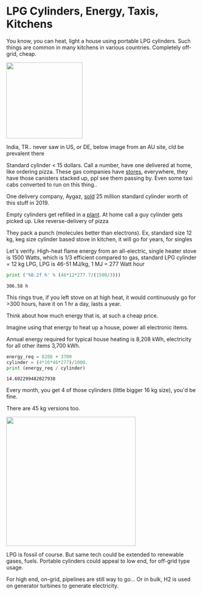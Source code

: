 # LPG Cylinders, Energy, Taxis, Kitchens

You know, you can heat, light a house using portable LPG
cylinders. Such things are common in many kitchens in various
countries. Completely off-grid, cheap.

<img width="200" src="https://pbs.twimg.com/media/EurzkRsXEAUWPwi?format=jpg&name=small"/>

India, TR.. never saw in US, or DE, below image from an AU site, cld
be prevalent there

Standard cylinder < 15 dollars. Call a number, have one delivered at
home, like ordering pizza. These gas companies have
[stores](https://pbs.twimg.com/media/Eur2kgXXUAI9Yoy?format=jpg&name=small),
everywhere, they have those canisters stacked up, ppl see them passing
by. Even some taxi cabs converted to run on this thing..

One delivery company, Aygaz, [sold](https://www.aygaz.com.tr/uploads/yatirimci-iliskileri/yatirimci-sunumlari/25a0abbc_45db_4a83_a0d7_f495d521cfa9__aygaz-ir-presentation_february-2020.pdf)
25 million standard cylinder worth of this stuff in 2019.

Empty cylinders get refilled in a [plant](https://pbs.twimg.com/media/EuvTpEwWgAAh9ac?format=jpg&name=small).
At home call a guy cylinder gets picked up. Like reverse-delivery of pizza

They pack a punch (molecules better than electrons). Ex, standard size
12 kg, keg size cylinder based stove in kitchen, it will go for
years, for singles

Let's verify. High-heat flame energy from an all-electric, single
heater stove is 1500 Watts, which is 1/3 efficient compared to gas,
standard LPG cylinder = 12 kg LPG, LPG is 46-51 MJ/kg, 1 MJ = 277 Watt
hour

```python
print ('%0.2f h' % (46*12*277.7/(1500/3)))
```

```text
306.58 h
```

This rings true, if you left stove on at high heat, it would
continuously go for >300 hours, have it on 1 hr a day, lasts a year.

Think about how much energy that is, at such a cheap price.

Imagine using that energy to heat up a house, power all electronic items.

Annual energy required for typical house heating is 8,208 kWh,
electricity for all other items 3,700 kWh.

```python
energy_req = 8208 + 3700
cylinder = (4*16*46*277)/1000.
print (energy_req / cylinder)
```

```text
14.602299482027938
```

Every month, you get 4 of those cylinders (little bigger 16 kg size),
you'd be fine.

There are 45 kg versions too.

<img width="340" src="https://pbs.twimg.com/media/EuvTvxaXUAAgkJ9?format=jpg&name=small"/>

LPG is fossil of course. But same tech could be extended to renewable
gases, fuels. Portable cylinders could appeal to low end, for off-grid
type usage.

For high end, on-grid, pipelines are still way to go... Or in bulk, H2
is used on generator turbines to generate electricity. 
